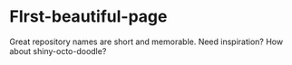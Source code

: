 # FIrst-beautiful-page
Great repository names are short and memorable. Need inspiration? How about shiny-octo-doodle?
